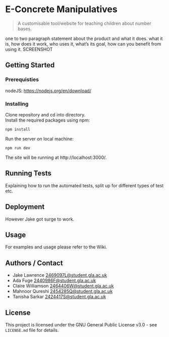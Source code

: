 # E-Concrete Manipulatives
> A customisable tool/website for teaching children about number bases.

one to two paragraph statement about the product and what it does. what it is, how does it work, who uses it, what’s its goal, how can you benefit from using it.
SCREENSHOT

## Getting Started
### Prerequisties 
nodeJS:
https://nodejs.org/en/download/
### Installing
Clone repository and cd into directory. \
Install the required packages using npm:
```
npm install
```
Run the server on local machine:
```
npm run dev
```
The site will be running at http://localhost:3000/.


## Running Tests
Explaining how to run the automated tests, split up for different types of test etc. 

## Deployment
However Jake got surge to work.

## Usage
For examples and usage please refer to the Wiki.

## Authors / Contact
- Jake Lawrence 2469097L@student.gla.ac.uk
- Ada Fuge 2440986F@student.gla.ac.uk
- Claire Williamson 2464406W@student.gla.ac.uk
- Mahnoor Qureshi 2454285Q@student.gla.ac.uk
- Tanisha Sarkar 2424417S@student.gla.ac.uk


## License
This project is licensed under the GNU General Public License v3.0 - see `LICENSE.md` file for details.
